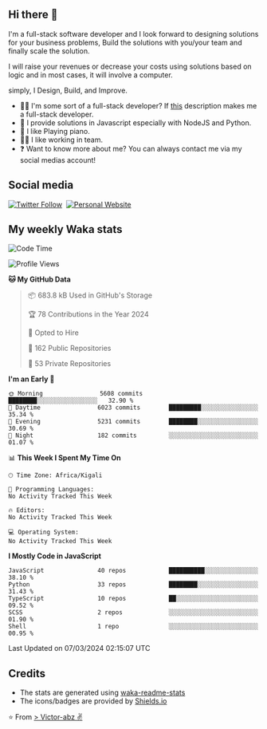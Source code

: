 ## Hi there 👋
I'm a full-stack software developer and I look forward to designing solutions for your business problems, Build the solutions with you/your team and finally scale the solution.

I will raise your revenues or decrease your costs using solutions based on logic and in most cases, it will involve a computer.

simply, I Design, Build, and Improve.

- 👨‍💻 I'm some sort of a full-stack developer? If [this](https://www.w3schools.com/whatis/whatis_fullstack.asp) description makes me a full-stack developer.
- 🌱 I provide solutions in Javascript especially with NodeJS and Python. 
- 🎹 I like Playing piano.
- 👯‍♀️ I like working in team.
- ❓ Want to know more about me? You can always contact me via my social medias account!

## Social media
[![Twitter Follow](https://img.shields.io/twitter/follow/vicky_abz?color=%231DA1F2&label=Twitter&style=for-the-badge&logo=twitter&logoColor=ffffff)](https://twitter.com/vicky_abz)
‎‎ [![Personal Website](https://img.shields.io/static/v1?label=visit&message=victor-abz.com&color=%235F021F&style=for-the-badge)](https://victor-abz.com/)

## My weekly Waka stats
<!--START_SECTION:waka-->
![Code Time](http://img.shields.io/badge/Code%20Time-819%20hrs%2039%20mins-blue)

![Profile Views](http://img.shields.io/badge/Profile%20Views-1-blue)

**🐱 My GitHub Data** 

> 📦 683.8 kB Used in GitHub's Storage 
 > 
> 🏆 78 Contributions in the Year 2024
 > 
> 💼 Opted to Hire
 > 
> 📜 162 Public Repositories 
 > 
> 🔑 53 Private Repositories 
 > 
**I'm an Early 🐤** 

```text
🌞 Morning                5608 commits        ████████░░░░░░░░░░░░░░░░░   32.90 % 
🌆 Daytime                6023 commits        █████████░░░░░░░░░░░░░░░░   35.34 % 
🌃 Evening                5231 commits        ████████░░░░░░░░░░░░░░░░░   30.69 % 
🌙 Night                  182 commits         ░░░░░░░░░░░░░░░░░░░░░░░░░   01.07 % 
```


📊 **This Week I Spent My Time On** 

```text
🕑︎ Time Zone: Africa/Kigali

💬 Programming Languages: 
No Activity Tracked This Week

🔥 Editors: 
No Activity Tracked This Week

💻 Operating System: 
No Activity Tracked This Week
```

**I Mostly Code in JavaScript** 

```text
JavaScript               40 repos            ██████████░░░░░░░░░░░░░░░   38.10 % 
Python                   33 repos            ████████░░░░░░░░░░░░░░░░░   31.43 % 
TypeScript               10 repos            ██░░░░░░░░░░░░░░░░░░░░░░░   09.52 % 
SCSS                     2 repos             ░░░░░░░░░░░░░░░░░░░░░░░░░   01.90 % 
Shell                    1 repo              ░░░░░░░░░░░░░░░░░░░░░░░░░   00.95 % 
```




 Last Updated on 07/03/2024 02:15:07 UTC
<!--END_SECTION:waka-->

## Credits
- The stats are generated using [waka-readme-stats](https://github.com/anmol098/waka-readme-stats)
- The icons/badges are provided by [Shields.io](https://shields.io/)

⭐️ From [> Victor-abz ✌](https://victor-abz.com/)
